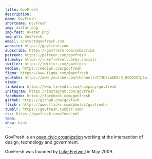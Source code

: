 ```yaml
---
title: GovFresh
description: 
name: GovFresh
shortname: GovFresh
img: avatar.png
img-feat: avatar.png
img-alt: GovFresh
email: contact@govfresh.com
website: https://govfresh.com
subscribe: https://govfresh.com/subscribe
patreon: https://patreon.com/govfresh
bluesky: https://lukefretwell.bsky.social/
twitter: https://twitter.com/govfresh
medium: https://medium.com/govfresh
figma: https://www.figma.com/@govfresh
youtube: https://www.youtube.com/channel/UC7JD3sabR2sD_86QO3XTp5w
vimeo: 
linkedin: https://www.linkedin.com/company/govfresh
instagram: https://instagram.com/govfresh
facebook: https://facebook.com/govfresh
github: https://github.com/govfesh
flickr: https://www.flickr.com/photos/govfresh/
tumblr: https://govfresh.tumblr.com/
rss: https://govfresh.com/feed.xml
team:
show: hide
---
```


GovFresh is an [open civic organization](/thoughts/open-civic-organizations) working at the intersection of design, technology and government.

GovFresh was founded by [Luke Fretwell](/people/lukefretwell) in May 2009.